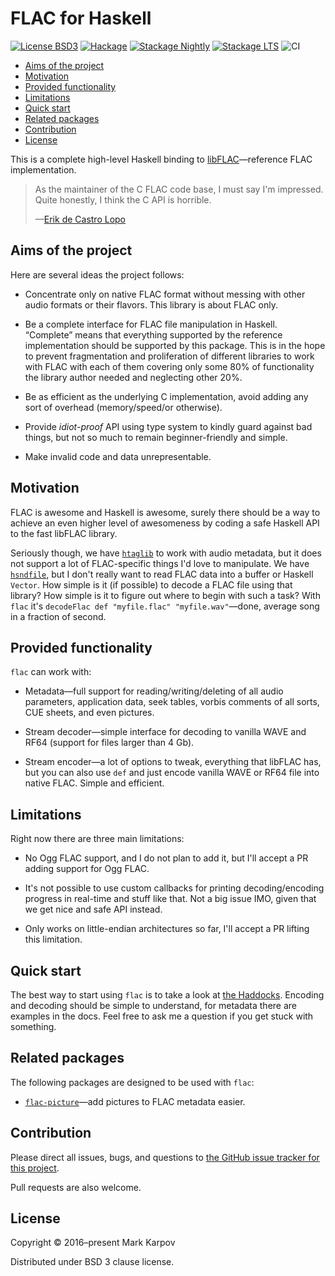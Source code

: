 # FLAC for Haskell

[![License BSD3](https://img.shields.io/badge/license-BSD3-brightgreen.svg)](http://opensource.org/licenses/BSD-3-Clause)
[![Hackage](https://img.shields.io/hackage/v/flac.svg?style=flat)](https://hackage.haskell.org/package/flac)
[![Stackage Nightly](http://stackage.org/package/flac/badge/nightly)](http://stackage.org/nightly/package/flac)
[![Stackage LTS](http://stackage.org/package/flac/badge/lts)](http://stackage.org/lts/package/flac)
![CI](https://github.com/mrkkrp/flac/workflows/CI/badge.svg?branch=master)

* [Aims of the project](#aims-of-the-project)
* [Motivation](#motivation)
* [Provided functionality](#provided-functionality)
* [Limitations](#limitations)
* [Quick start](#quick-start)
* [Related packages](#related-packages)
* [Contribution](#contribution)
* [License](#license)

This is a complete high-level Haskell binding to
[libFLAC](https://xiph.org/flac/)—reference FLAC implementation.

> As the maintainer of the C FLAC code base, I must say I'm impressed. Quite
> honestly, I think the C API is horrible.
>
> —[Erik de Castro Lopo](https://www.reddit.com/r/haskell/comments/5lyk70/announcing_flac_a_complete_highlevel_binding_to/dc00yb7/)

## Aims of the project

Here are several ideas the project follows:

* Concentrate only on native FLAC format without messing with other audio
  formats or their flavors. This library is about FLAC only.

* Be a complete interface for FLAC file manipulation in Haskell. “Complete”
  means that everything supported by the reference implementation should be
  supported by this package. This is in the hope to prevent fragmentation
  and proliferation of different libraries to work with FLAC with each of
  them covering only some 80% of functionality the library author needed and
  neglecting other 20%.

* Be as efficient as the underlying C implementation, avoid adding any sort
  of overhead (memory/speed/or otherwise).

* Provide *idiot-proof* API using type system to kindly guard against bad
  things, but not so much to remain beginner-friendly and simple.

* Make invalid code and data unrepresentable.

## Motivation

FLAC is awesome and Haskell is awesome, surely there should be a way to
achieve an even higher level of awesomeness by coding a safe Haskell API to
the fast libFLAC library.

Seriously though, we
have [`htaglib`](https://hackage.haskell.org/package/htaglib) to work with
audio metadata, but it does not support a lot of FLAC-specific things I'd
love to manipulate. We
have [`hsndfile`](https://hackage.haskell.org/package/hsndfile), but I don't
really want to read FLAC data into a buffer or Haskell `Vector`. How simple
is it (if possible) to decode a FLAC file using that library? How simple is
it to figure out where to begin with such a task? With `flac` it's
`decodeFlac def "myfile.flac" "myfile.wav"`—done, average song in a fraction
of second.

## Provided functionality

`flac` can work with:

* Metadata—full support for reading/writing/deleting of all audio
  parameters, application data, seek tables, vorbis comments of all sorts,
  CUE sheets, and even pictures.

* Stream decoder—simple interface for decoding to vanilla WAVE and RF64
  (support for files larger than 4 Gb).

* Stream encoder—a lot of options to tweak, everything that libFLAC has, but
  you can also use `def` and just encode vanilla WAVE or RF64 file into
  native FLAC. Simple and efficient.

## Limitations

Right now there are three main limitations:

* No Ogg FLAC support, and I do not plan to add it, but I'll accept a PR
  adding support for Ogg FLAC.

* It's not possible to use custom callbacks for printing decoding/encoding
  progress in real-time and stuff like that. Not a big issue IMO, given that
  we get nice and safe API instead.

* Only works on little-endian architectures so far, I'll accept a PR lifting
  this limitation.

## Quick start

The best way to start using `flac` is to take a look at [the
Haddocks](https://hackage.haskell.org/package/flac). Encoding and decoding
should be simple to understand, for metadata there are examples in the docs.
Feel free to ask me a question if you get stuck with something.

## Related packages

The following packages are designed to be used with `flac`:

* [`flac-picture`](https://hackage.haskell.org/package/flac-picture)—add
  pictures to FLAC metadata easier.

## Contribution

Please direct all issues, bugs, and questions to [the GitHub issue tracker
for this project](https://github.com/mrkkrp/flac/issues).

Pull requests are also welcome.

## License

Copyright © 2016–present Mark Karpov

Distributed under BSD 3 clause license.
